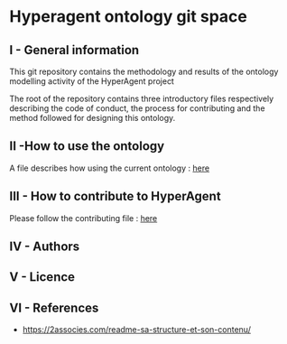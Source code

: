 # Hyperagent ontology git space


## I - General information
This git repository contains the methodology and results of the ontology modelling activity of the HyperAgent project

The root of the repository contains three introductory files respectively describing the code of conduct, the process for contributing and the method followed for designing this ontology.




## II -How to use the ontology

A file describes how using the current ontology : [here](https://github.com/HyperAgents/ns.hyperagents.org/blob/master/MODELING-ONTOLOGIES.md)

## III - How to contribute to HyperAgent

Please follow the contributing file : [here](https://github.com/HyperAgents/ns.hyperagents.org/blob/master/CONTRIBUTING.md)




## IV - Authors

## V - Licence




## VI - References


* https://2associes.com/readme-sa-structure-et-son-contenu/
